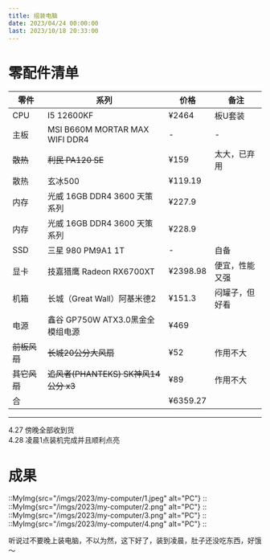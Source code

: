 ```yaml
---
title: 组装电脑
date: 2023/04/24 00:00:00
last: 2023/10/18 20:33:00
---
```


# 零配件清单

| 零件      | 系列| 价格 | 备注 |
| ----------- | ----------- | ----------- | ----------- |
| CPU   | I5 12600KF      | ¥2464  |  板U套装      |
| 主板   | MSI B660M MORTAR MAX WIFI DDR4   | -  |  -      |
| ~~散热~~   | ~~利民 PA120 SE~~        |   ¥159    | 太大，已弃用 |
| 散热 | 玄冰500 |   ¥119.19    |        |
| 内存   | 光威 16GB DDR4 3600 天策系列       | ¥227.9       | |
| 内存   | 光威 16GB DDR4 3600 天策系列       | ¥228.9       ||
| SSD   | 三星 980 PM9A1 1T        | -       |    自备     |
| 显卡      | 技嘉猎鹰 Radeon RX6700XT| ¥2398.98       |便宜，性能又强 |
| 机箱      | 长城（Great Wall）阿基米德2      | ¥151.3       |闷罐子，但好看
| 电源   | 鑫谷 GP750W ATX3.0黑金全模组电源     | ¥469  | |
| ~~前板风扇~~  | ~~长城20公分大风扇~~ |  ¥52 | 作用不大 |
| ~~其它风扇~~   | ~~追风者(PHANTEKS) SK神风14公分 x3~~  | ¥89  | 作用不大 |
| 合  |  |    ¥6359.27 |       |

***

4.27 傍晚全部收到货  
4.28 凌晨1点装机完成并且顺利点亮

# 成果
::MyImg{src="/imgs/2023/my-computer/1.jpeg" alt="PC"}
::
::MyImg{src="/imgs/2023/my-computer/2.png" alt="PC"}
::
::MyImg{src="/imgs/2023/my-computer/3.png" alt="PC"}
::
::MyImg{src="/imgs/2023/my-computer/4.png" alt="PC"}
::

听说过不要晚上装电脑，不以为然，这下好了，装到凌晨，肚子还没吃东西，好饿～